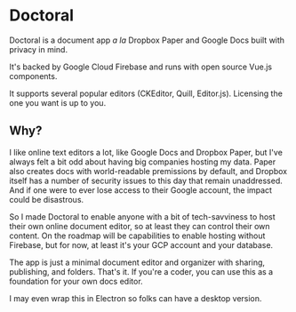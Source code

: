 # Doctoral

Doctoral is a document app _a la_ Dropbox Paper and Google Docs built with privacy in mind.

It's backed by Google Cloud Firebase and runs with open source Vue.js components.

It supports several popular editors (CKEditor, Quill, Editor.js). Licensing the one you want is up to you.

## Why?

I like online text editors a lot, like Google Docs and Dropbox Paper, but I've always felt a bit odd about having big companies hosting my data. Paper also creates docs with world-readable premissions by default, and Dropbox itself has a number of security issues to this day that remain unaddressed. And if one were to ever lose access to their Google account, the impact could be disastrous.

So I made Doctoral to enable anyone with a bit of tech-savviness to host their own online document editor, so at least they can control their own content. On the roadmap will be capabilities to enable hosting without Firebase, but for now, at least it's your GCP account and your database.

The app is just a minimal document editor and organizer with sharing, publishing, and folders. That's it. If you're a coder, you can use this as a foundation for your own docs editor.

I may even wrap this in Electron so folks can have a desktop version.
